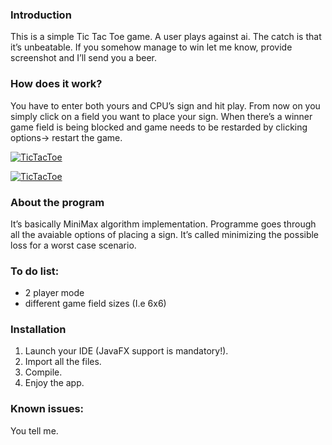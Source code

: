 ### Introduction 
This is a simple Tic Tac Toe game. A user plays against ai. The catch is that it’s unbeatable. If you somehow manage to win let me know, provide screenshot and I’ll send you a beer. 

### How does it work?

You have to enter both yours and CPU’s sign and hit play. From now on you simply click on a field you want to place your sign. When there’s a winner game field is being blocked and game needs to be restarded by clicking options→ restart the game.

[![TicTacToe](https://images91.fotosik.pl/406/01b3fbd4a69b266a.png "TicTacToe")](https://images91.fotosik.pl/406/01b3fbd4a69b266a.png "TicTacToe")

[![TicTacToe](https://images89.fotosik.pl/407/a6e11b3d5dc868d2.png "TicTacToe")](https://images89.fotosik.pl/407/a6e11b3d5dc868d2.png "TicTacToe")

### About the program
It’s basically MiniMax algorithm implementation. Programme goes through all the avaiable options of placing a sign. It’s called minimizing the possible loss for a worst case scenario.

### To do list:
 - 2 player mode
 - different game field sizes (I.e 6x6)

### Installation
1. Launch your IDE (JavaFX support is mandatory!).
2. Import all the files.
3. Compile.
4. Enjoy the app.

### Known issues:
You tell me.


